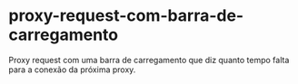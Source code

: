 # proxy-request-com-barra-de-carregamento
Proxy request com uma barra de carregamento que diz quanto tempo falta para a conexão da próxima proxy.
